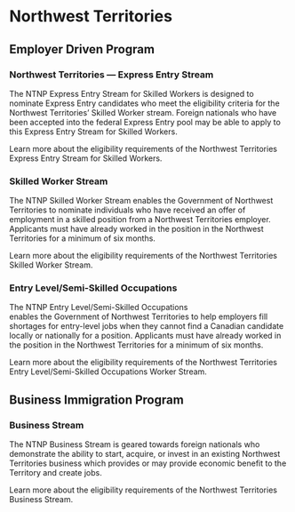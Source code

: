 # Northwest Territories
## Employer Driven Program

### Northwest Territories — Express Entry Stream
The NTNP Express Entry Stream for Skilled Workers is designed to nominate  Express Entry candidates who meet the eligibility criteria for the Northwest Territories’ Skilled Worker stream. Foreign nationals who have been accepted into the federal  Express Entry pool may be able to apply to this Express Entry Stream for Skilled Workers.

Learn more about the  eligibility requirements of the Northwest Territories Express Entry Stream for Skilled Workers.

### Skilled Worker Stream
The NTNP Skilled Worker Stream enables the Government of Northwest Territories to nominate individuals who have received an offer of employment in a skilled position from a Northwest Territories employer. Applicants must have already worked in the position in the  Northwest Territories for a minimum of six months.

Learn more about the  eligibility requirements of the Northwest Territories Skilled Worker Stream.

### Entry Level/Semi-Skilled Occupations
The NTNP Entry Level/Semi-Skilled Occupations  
enables the Government of Northwest Territories to help employers fill shortages for entry-level jobs when they cannot find a Canadian candidate locally or nationally for a position. Applicants must have already worked in the position in the Northwest Territories for a minimum of six months.

Learn more about the  eligibility requirements of the Northwest Territories Entry Level/Semi-Skilled Occupations Worker Stream.

## Business Immigration Program

### Business Stream

The NTNP Business Stream is geared towards foreign nationals who demonstrate the ability to start, acquire, or invest in an existing Northwest Territories business which provides or may provide economic benefit to the Territory and create jobs.

Learn more about the  eligibility requirements of the Northwest Territories Business Stream.
